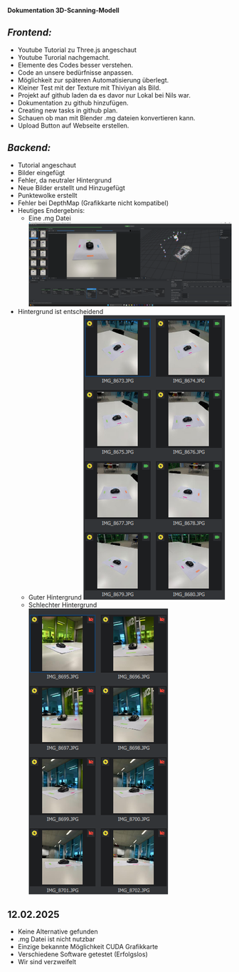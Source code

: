 **Dokumentation 3D-Scanning-Modell**

*Frontend:*
-
- Youtube Tutorial zu Three.js angeschaut
- Youtube Turorial nachgemacht.
- Elemente des Codes besser verstehen.
- Code an unsere bedürfnisse anpassen.
- Möglichkeit zur späteren Automatisierung überlegt.
- Kleiner Test mit der Texture mit Thiviyan als Bild.
- Projekt auf github laden da es davor nur Lokal bei Nils war.
- Dokumentation zu github hinzufügen.
- Creating new tasks in github plan.
- Schauen ob man mit Blender .mg dateien konvertieren kann.
- Upload Button auf Webseite erstellen.






*Backend:*
- 
- Tutorial angeschaut
- Bilder eingefügt
- Fehler, da neutraler Hintergrund
- Neue Bilder erstellt und Hinzugefügt
- Punktewolke erstellt
- Fehler bei DepthMap (Grafikkarte nicht kompatibel)
- Heutiges Endergebnis:
    - Eine .mg Datei
![Mg Datei](/Backend/Bilder/mesh.png)
- Hintergrund ist entscheidend
    - Guter Hintergrund
![Mg Datei](/Backend/Bilder/Rekonstruiert.png)
    - Schlechter Hintergrund
![Mg Datei](/Backend/Bilder/Nicht%20rekonstruiert.png)

12.02.2025
-
- Keine Alternative gefunden
- .mg Datei ist nicht nutzbar
- Einzige bekannte Möglichkeit CUDA Grafikkarte
- Verschiedene Software getestet (Erfolgslos)
- Wir sind verzweifelt
